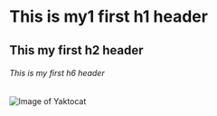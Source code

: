 # This is my1 first h1 header
## This my first h2 header
###### This is my first h6 header

![Image of Yaktocat](https://octodex.github.com/images/yaktocat.png)
